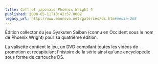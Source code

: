 ```yaml
---
title: Coffret japonais Phoenix Wright 4
published: 2008-05-11T18:42:57.000Z
legacy_url: http://www.emunova.net/galeries/ds.htm#media-268
---
```

Édition collector du jeu Gyakuten Saiban (connu en Occident sous le nom de Phoenix Wright) pour sa quatrième édition.

La valisette contient le jeu, un DVD compilant toutes les vidéos de promotion et récapitulant l'histoire de la série ainsi qu'une encyclopédie sous forme de cartouche DS.